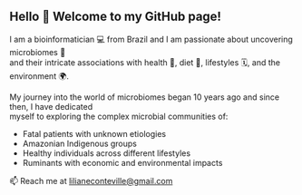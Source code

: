 ## Hello 👋 Welcome to my GitHub page! 

I am a bioinformatician 💻 from Brazil and I am passionate about uncovering microbiomes 🦠 \
and their intricate associations with health 💖, diet 🥗, lifestyles 🗓️, and the environment 🌍.

My journey into the world of microbiomes began 10 years ago and since then, I have dedicated \
myself to exploring the complex microbial communities of:

- Fatal patients with unknown etiologies
- Amazonian Indigenous groups
- Healthy individuals across different lifestyles
- Ruminants with economic and environmental impacts

📫 Reach me at lilianeconteville@gmail.com


<!--
**lconteville/lconteville** is a ✨ _special_ ✨ repository because its `README.md` (this file) appears on your GitHub profile.

Here are some ideas to get you started:

- 🔭 I’m currently working on ...
- 🌱 I’m currently learning ...
- 👯 I’m looking to collaborate on ...
- 🤔 I’m looking for help with ...
- 💬 Ask me about ...
- 📫 How to reach me: ...
- 😄 Pronouns: ...
- ⚡ Fun fact: ...
-->
